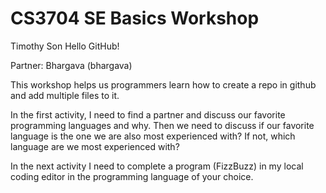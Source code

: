 # CS3704 SE Basics Workshop
Timothy Son
Hello GitHub!

Partner: Bhargava (bhargava)

This workshop helps us programmers learn how to create a repo in github and add multiple files to it.

In the first activity, I need to find a partner and discuss our favorite programming languages and why. 
Then we need to discuss if our favorite language is the one we are also most experienced with? If not, which language are we most experienced with?

In the next activity I need to complete a program (FizzBuzz) in my local coding editor in the programming language of your choice. 
 
